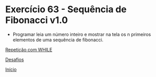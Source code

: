 # Exercício 63 - Sequência de Fibonacci v1.0

- Programar leia um número inteiro e mostrar na tela os n primeiros elementos de uma sequência de fibonacci.

[Repetição com WHILE](https://github.com/NandesLima/python-codigos/tree/master/desafios/06.%20Repeti%C3%A7%C3%B5es%20com%20WHILE)

[Desafios](https://github.com/NandesLima/python-codigos/tree/master/desafios)

[Início](https://github.com/NandesLima/python-codigos)